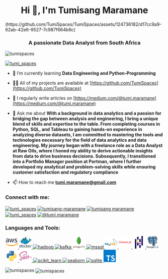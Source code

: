 <h1 align="center">Hi 👋, I'm Tumisang Maramane</h1>
(https://github.com/TumiSpaces/TumiSpaces/assets/124736182/d17cc9a9-62ab-42e6-9527-7c987f664b8c)

<h3 align="center">A passionate Data Analyst from South Africa</h3>

<p align="left"> <img src="https://komarev.com/ghpvc/?username=tumispaces&label=Profile%20views&color=0e75b6&style=flat" alt="tumispaces" /> </p>

<p align="left"> <a href="https://twitter.com/tumi_spaces" target="blank"><img src="https://img.shields.io/twitter/follow/tumi_spaces?logo=twitter&style=for-the-badge" alt="tumi_spaces" /></a> </p>

- 🌱 I’m currently learning **Data Engineering and Python-Programming**

- 👨‍💻 All of my projects are available at [https://github.com/TumiSpaces](https://github.com/TumiSpaces)

- 📝 I regularly write articles on [https://medium.com/@tumi.maramane](https://medium.com/@tumi.maramane)

- 💬 Ask me about **With a background in data analytics and a passion for bridging the gap between analysis and engineering, I bring a unique blend of skills and expertise to the table. From completing courses in Python, SQL, and Tableau to gaining hands-on experience in analyzing diverse datasets, I am committed to mastering the tools and technologies necessary for the field of data analytics and data engineering. My journey began with a freelance role as a Data Analyst at Raw Oils, where I honed my ability to derive actionable insights from data to drive business decisions. Subsequently, I transitioned into a Portfolio Manager position at Portman, where I further developed my analytical and problem-solving skills while ensuring customer satisfaction and regulatory compliance**

- 📫 How to reach me **tumi.maramane@gmail.com**

<h3 align="left">Connect with me:</h3>
<p align="left">
<a href="https://twitter.com/tumi_spaces" target="blank"><img align="center" src="https://raw.githubusercontent.com/rahuldkjain/github-profile-readme-generator/master/src/images/icons/Social/twitter.svg" alt="tumi_spaces" height="30" width="40" /></a>
<a href="https://linkedin.com/in/tumisang-maramane" target="blank"><img align="center" src="https://raw.githubusercontent.com/rahuldkjain/github-profile-readme-generator/master/src/images/icons/Social/linked-in-alt.svg" alt="tumisang-maramane" height="30" width="40" /></a>
<a href="https://kaggle.com/tumisang maramane" target="blank"><img align="center" src="https://raw.githubusercontent.com/rahuldkjain/github-profile-readme-generator/master/src/images/icons/Social/kaggle.svg" alt="tumisang maramane" height="30" width="40" /></a>
<a href="https://instagram.com/tumi_spaces" target="blank"><img align="center" src="https://raw.githubusercontent.com/rahuldkjain/github-profile-readme-generator/master/src/images/icons/Social/instagram.svg" alt="tumi_spaces" height="30" width="40" /></a>
<a href="https://medium.com/@tumi.maramane" target="blank"><img align="center" src="https://raw.githubusercontent.com/rahuldkjain/github-profile-readme-generator/master/src/images/icons/Social/medium.svg" alt="@tumi.maramane" height="30" width="40" /></a>
</p>

<h3 align="left">Languages and Tools:</h3>
<p align="left"> <a href="https://aws.amazon.com" target="_blank" rel="noreferrer"> <img src="https://raw.githubusercontent.com/devicons/devicon/master/icons/amazonwebservices/amazonwebservices-original-wordmark.svg" alt="aws" width="40" height="40"/> </a> <a href="https://www.docker.com/" target="_blank" rel="noreferrer"> <img src="https://raw.githubusercontent.com/devicons/devicon/master/icons/docker/docker-original-wordmark.svg" alt="docker" width="40" height="40"/> </a> <a href="https://hadoop.apache.org/" target="_blank" rel="noreferrer"> <img src="https://www.vectorlogo.zone/logos/apache_hadoop/apache_hadoop-icon.svg" alt="hadoop" width="40" height="40"/> </a> <a href="https://kafka.apache.org/" target="_blank" rel="noreferrer"> <img src="https://www.vectorlogo.zone/logos/apache_kafka/apache_kafka-icon.svg" alt="kafka" width="40" height="40"/> </a> <a href="https://www.mongodb.com/" target="_blank" rel="noreferrer"> <img src="https://raw.githubusercontent.com/devicons/devicon/master/icons/mongodb/mongodb-original-wordmark.svg" alt="mongodb" width="40" height="40"/> </a> <a href="https://www.microsoft.com/en-us/sql-server" target="_blank" rel="noreferrer"> <img src="https://www.svgrepo.com/show/303229/microsoft-sql-server-logo.svg" alt="mssql" width="40" height="40"/> </a> <a href="https://www.mysql.com/" target="_blank" rel="noreferrer"> <img src="https://raw.githubusercontent.com/devicons/devicon/master/icons/mysql/mysql-original-wordmark.svg" alt="mysql" width="40" height="40"/> </a> <a href="https://www.oracle.com/" target="_blank" rel="noreferrer"> <img src="https://raw.githubusercontent.com/devicons/devicon/master/icons/oracle/oracle-original.svg" alt="oracle" width="40" height="40"/> </a> <a href="https://pandas.pydata.org/" target="_blank" rel="noreferrer"> <img src="https://raw.githubusercontent.com/devicons/devicon/2ae2a900d2f041da66e950e4d48052658d850630/icons/pandas/pandas-original.svg" alt="pandas" width="40" height="40"/> </a> <a href="https://www.postgresql.org" target="_blank" rel="noreferrer"> <img src="https://raw.githubusercontent.com/devicons/devicon/master/icons/postgresql/postgresql-original-wordmark.svg" alt="postgresql" width="40" height="40"/> </a> <a href="https://www.python.org" target="_blank" rel="noreferrer"> <img src="https://raw.githubusercontent.com/devicons/devicon/master/icons/python/python-original.svg" alt="python" width="40" height="40"/> </a> <a href="https://sass-lang.com" target="_blank" rel="noreferrer"> <img src="https://raw.githubusercontent.com/devicons/devicon/master/icons/sass/sass-original.svg" alt="sass" width="40" height="40"/> </a> <a href="https://scikit-learn.org/" target="_blank" rel="noreferrer"> <img src="https://upload.wikimedia.org/wikipedia/commons/0/05/Scikit_learn_logo_small.svg" alt="scikit_learn" width="40" height="40"/> </a> <a href="https://seaborn.pydata.org/" target="_blank" rel="noreferrer"> <img src="https://seaborn.pydata.org/_images/logo-mark-lightbg.svg" alt="seaborn" width="40" height="40"/> </a> <a href="https://www.sqlite.org/" target="_blank" rel="noreferrer"> <img src="https://www.vectorlogo.zone/logos/sqlite/sqlite-icon.svg" alt="sqlite" width="40" height="40"/> </a> <a href="https://www.typescriptlang.org/" target="_blank" rel="noreferrer"> <img src="https://raw.githubusercontent.com/devicons/devicon/master/icons/typescript/typescript-original.svg" alt="typescript" width="40" height="40"/> </a> </p>

<p><img align="left" src="https://github-readme-stats.vercel.app/api/top-langs?username=tumispaces&show_icons=true&locale=en&layout=compact" alt="tumispaces" /></p>

<p>&nbsp;<img align="center" src="https://github-readme-stats.vercel.app/api?username=tumispaces&show_icons=true&locale=en" alt="tumispaces" /></p>
